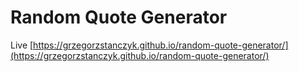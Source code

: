 # Random Quote Generator

Live [https://grzegorzstanczyk.github.io/random-quote-generator/](https://grzegorzstanczyk.github.io/random-quote-generator/)